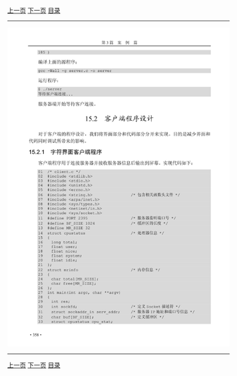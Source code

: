 [上一页](369.md) [下一页](371.md) [目录](../README.md)

***

![370](../images/370.png)

***

[上一页](369.md) [下一页](371.md) [目录](../README.md)